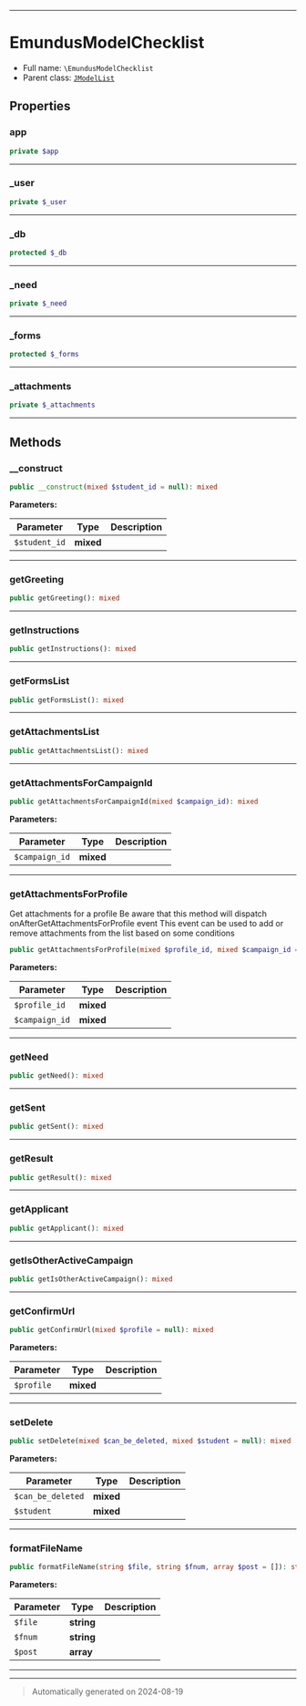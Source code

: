***

# EmundusModelChecklist





* Full name: `\EmundusModelChecklist`
* Parent class: [`JModelList`](./JModelList.md)



## Properties


### app



```php
private $app
```






***

### _user



```php
private $_user
```






***

### _db



```php
protected $_db
```






***

### _need



```php
private $_need
```






***

### _forms



```php
protected $_forms
```






***

### _attachments



```php
private $_attachments
```






***

## Methods


### __construct



```php
public __construct(mixed $student_id = null): mixed
```








**Parameters:**

| Parameter | Type | Description |
|-----------|------|-------------|
| `$student_id` | **mixed** |  |





***

### getGreeting



```php
public getGreeting(): mixed
```












***

### getInstructions



```php
public getInstructions(): mixed
```












***

### getFormsList



```php
public getFormsList(): mixed
```












***

### getAttachmentsList



```php
public getAttachmentsList(): mixed
```












***

### getAttachmentsForCampaignId



```php
public getAttachmentsForCampaignId(mixed $campaign_id): mixed
```








**Parameters:**

| Parameter | Type | Description |
|-----------|------|-------------|
| `$campaign_id` | **mixed** |  |





***

### getAttachmentsForProfile

Get attachments for a profile
Be aware that this method will dispatch onAfterGetAttachmentsForProfile event
This event can be used to add or remove attachments from the list based on some conditions

```php
public getAttachmentsForProfile(mixed $profile_id, mixed $campaign_id = null): array|mixed
```








**Parameters:**

| Parameter | Type | Description |
|-----------|------|-------------|
| `$profile_id` | **mixed** |  |
| `$campaign_id` | **mixed** |  |





***

### getNeed



```php
public getNeed(): mixed
```












***

### getSent



```php
public getSent(): mixed
```












***

### getResult



```php
public getResult(): mixed
```












***

### getApplicant



```php
public getApplicant(): mixed
```












***

### getIsOtherActiveCampaign



```php
public getIsOtherActiveCampaign(): mixed
```












***

### getConfirmUrl



```php
public getConfirmUrl(mixed $profile = null): mixed
```








**Parameters:**

| Parameter | Type | Description |
|-----------|------|-------------|
| `$profile` | **mixed** |  |





***

### setDelete



```php
public setDelete(mixed $can_be_deleted, mixed $student = null): mixed
```








**Parameters:**

| Parameter | Type | Description |
|-----------|------|-------------|
| `$can_be_deleted` | **mixed** |  |
| `$student` | **mixed** |  |





***

### formatFileName



```php
public formatFileName(string $file, string $fnum, array $post = []): string
```








**Parameters:**

| Parameter | Type | Description |
|-----------|------|-------------|
| `$file` | **string** |  |
| `$fnum` | **string** |  |
| `$post` | **array** |  |





***


***
> Automatically generated on 2024-08-19
